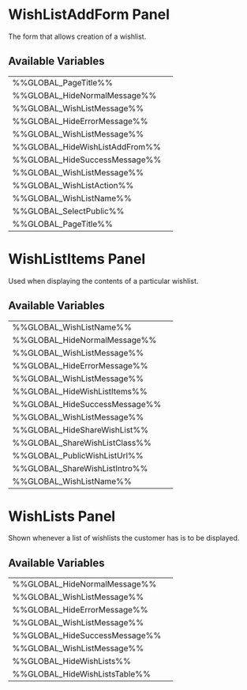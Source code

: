 # <span class="jumptarget"> WishListAddForm Panel </span>

The form that allows creation of a wishlist.

## <span class="jumptarget"> Available Variables </span>
|||
|---|---|
| %%GLOBAL_PageTitle%% |
| %%GLOBAL_HideNormalMessage%% |
| %%GLOBAL_WishListMessage%% |
| %%GLOBAL_HideErrorMessage%% |
| %%GLOBAL_WishListMessage%% |
| %%GLOBAL_HideWishListAddFrom%% |
| %%GLOBAL_HideSuccessMessage%% |
| %%GLOBAL_WishListMessage%% |
| %%GLOBAL_WishListAction%% |
| %%GLOBAL_WishListName%% |
| %%GLOBAL_SelectPublic%% |
| %%GLOBAL_PageTitle%% |

# <span class="jumptarget"> WishListItems Panel </span>

Used when displaying the contents of a particular wishlist.

## <span class="jumptarget"> Available Variables </span>
|||
|---|---|
| %%GLOBAL_WishListName%% |
| %%GLOBAL_HideNormalMessage%% |
| %%GLOBAL_WishListMessage%% |
| %%GLOBAL_HideErrorMessage%% |
| %%GLOBAL_WishListMessage%% |
| %%GLOBAL_HideWishListItems%% |
| %%GLOBAL_HideSuccessMessage%% |
| %%GLOBAL_WishListMessage%% |
| %%GLOBAL_HideShareWishList%% |
| %%GLOBAL_ShareWishListClass%% |
| %%GLOBAL_PublicWishListUrl%% |
| %%GLOBAL_ShareWishListIntro%% |
| %%GLOBAL_WishListName%% |

# <span class="jumptarget"> WishLists Panel </span>

Shown whenever a list of wishlists the customer has is to be displayed.

## <span class="jumptarget"> Available Variables </span>
|||
|---|---|
| %%GLOBAL_HideNormalMessage%% |
| %%GLOBAL_WishListMessage%% |
| %%GLOBAL_HideErrorMessage%% |
| %%GLOBAL_WishListMessage%% |
| %%GLOBAL_HideSuccessMessage%% |
| %%GLOBAL_WishListMessage%% |
| %%GLOBAL_HideWishLists%% |
| %%GLOBAL_HideWishListsTable%% |
